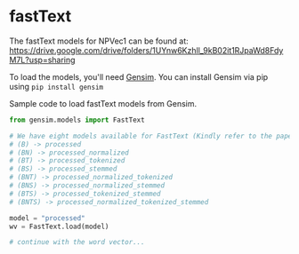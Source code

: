 # fastText

The fastText models for NPVec1 can be found at: https://drive.google.com/drive/folders/1UYnw6Kzhll_9kB02it1RJpaWd8FdyM7L?usp=sharing

To load the models, you'll need [Gensim](https://radimrehurek.com/gensim/). You can install Gensim via pip using `pip install gensim`

Sample code to load fastText models from Gensim.
```python
from gensim.models import FastText

# We have eight models available for FastText (Kindly refer to the paper)
# (B) -> processed
# (BN) -> processed_normalized
# (BT) -> processed_tokenized
# (BS) -> processed_stemmed
# (BNT) -> processed_normalized_tokenized
# (BNS) -> processed_normalized_stemmed
# (BTS) -> processed_tokenized_stemmed
# (BNTS) -> processed_normalized_tokenized_stemmed

model = "processed"
wv = FastText.load(model)

# continue with the word vector...
```
